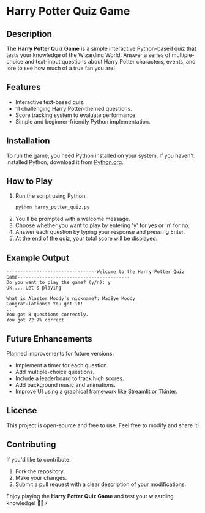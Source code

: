 # Harry Potter Quiz Game

## Description
The **Harry Potter Quiz Game** is a simple interactive Python-based quiz that tests your knowledge of the Wizarding World. Answer a series of multiple-choice and text-input questions about Harry Potter characters, events, and lore to see how much of a true fan you are!

## Features
- Interactive text-based quiz.
- 11 challenging Harry Potter-themed questions.
- Score tracking system to evaluate performance.
- Simple and beginner-friendly Python implementation.

## Installation
To run the game, you need Python installed on your system. If you haven't installed Python, download it from [Python.org](https://www.python.org/downloads/).

## How to Play
1. Run the script using Python:
   ```sh
   python harry_potter_quiz.py
   ```
2. You'll be prompted with a welcome message.
3. Choose whether you want to play by entering 'y' for yes or 'n' for no.
4. Answer each question by typing your response and pressing Enter.
5. At the end of the quiz, your total score will be displayed.

## Example Output
```
---------------------------------Welcome to the Harry Potter Quiz Game-----------------------------------------
Do you want to play the game? (y/n): y
Ok.... Let's playing

What is Alastor Moody’s nickname?: MadEye Moody
Congratulations! You got it!
...
You got 8 questions correctly.
You got 72.7% correct.
```

## Future Enhancements
Planned improvements for future versions:
- Implement a timer for each question.
- Add multiple-choice questions.
- Include a leaderboard to track high scores.
- Add background music and animations.
- Improve UI using a graphical framework like Streamlit or Tkinter.

## License
This project is open-source and free to use. Feel free to modify and share it!

## Contributing
If you'd like to contribute:
1. Fork the repository.
2. Make your changes.
3. Submit a pull request with a clear description of your modifications.

Enjoy playing the **Harry Potter Quiz Game** and test your wizarding knowledge! 🧙‍♂️⚡

